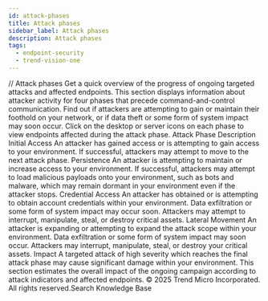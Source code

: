 ```yaml
---
id: attack-phases
title: Attack phases
sidebar_label: Attack phases
description: Attack phases
tags:
  - endpoint-security
  - trend-vision-one
---
```


/*<![CDATA[*/ $('#title').html($('meta[name=map-description]').attr('content')); /*]]>*/ Attack phases Get a quick overview of the progress of ongoing targeted attacks and affected endpoints. This section displays information about attacker activity for four phases that precede command-and-control communication. Find out if attackers are attempting to gain or maintain their foothold on your network, or if data theft or some form of system impact may soon occur. Click on the desktop or server icons on each phase to view endpoints affected during the attack phase. Attack Phase Description Initial Access An attacker has gained access or is attempting to gain access to your environment. If successful, attackers may attempt to move to the next attack phase. Persistence An attacker is attempting to maintain or increase access to your environment. If successful, attackers may attempt to load malicious payloads onto your environment, such as bots and malware, which may remain dormant in your environment even if the attacker stops. Credential Access An attacker has obtained or is attempting to obtain account credentials within your environment. Data exfiltration or some form of system impact may occur soon. Attackers may attempt to interrupt, manipulate, steal, or destroy critical assets. Lateral Movement An attacker is expanding or attempting to expand the attack scope within your environment. Data exfiltration or some form of system impact may soon occur. Attackers may interrupt, manipulate, steal, or destroy your critical assets. Impact A targeted attack of high severity which reaches the final attack phase may cause significant damage within your environment. This section estimates the overall impact of the ongoing campaign according to attack indicators and affected endpoints. © 2025 Trend Micro Incorporated. All rights reserved.Search Knowledge Base